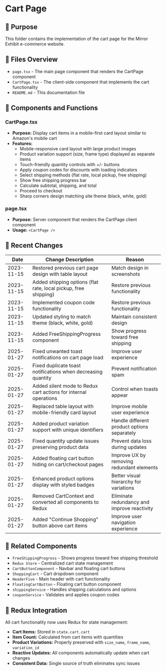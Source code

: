# Cart Page

## 📌 Purpose
This folder contains the implementation of the cart page for the Mirror Exhibit e-commerce website.

## 📂 Files Overview
- `page.tsx` - The main page component that renders the CartPage component
- `CartPage.tsx` - The client-side component that implements the cart functionality
- `README.md` - This documentation file

## 🧩 Components and Functions

### CartPage.tsx
- **Purpose:** Display cart items in a mobile-first card layout similar to Amazon's mobile cart
- **Features:**
  - Mobile-responsive card layout with large product images
  - Product variation support (size, frame type) displayed as separate items
  - Touch-friendly quantity controls with +/- buttons
  - Apply coupon codes for discounts with loading indicators
  - Select shipping methods (flat rate, local pickup, free shipping)
  - Show free shipping progress bar
  - Calculate subtotal, shipping, and total
  - Proceed to checkout
  - Sharp corners design matching site theme (black, white, gold)

### page.tsx
- **Purpose:** Server component that renders the CartPage client component
- **Usage:** `<CartPage />`

## 🔄 Recent Changes
| Date       | Change Description                                                 | Reason                         |
|------------|--------------------------------------------------------------------|--------------------------------|
| 2023-11-15 | Restored previous cart page design with table layout               | Match design in screenshots    |
| 2023-11-15 | Added shipping options (flat rate, local pickup, free shipping)    | Restore previous functionality |
| 2023-11-15 | Implemented coupon code functionality                              | Restore previous functionality |
| 2023-11-15 | Updated styling to match theme (black, white, gold)                | Maintain consistent design     |
| 2023-11-15 | Added FreeShippingProgress component                               | Show progress toward free shipping |
| 2025-01-27 | Fixed unwanted toast notifications on cart page load              | Improve user experience        |
| 2025-01-27 | Fixed duplicate toast notifications when decreasing quantity      | Prevent notification spam      |
| 2025-01-27 | Added silent mode to Redux cart actions for internal operations   | Control when toasts appear     |
| 2025-01-27 | Replaced table layout with mobile-friendly card layout            | Improve mobile user experience |
| 2025-01-27 | Added product variation support with unique identifiers           | Handle different product options separately |
| 2025-01-27 | Fixed quantity update issues preserving product data              | Prevent data loss during updates |
| 2025-01-27 | Added floating cart button hiding on cart/checkout pages          | Improve UX by removing redundant elements |
| 2025-01-27 | Enhanced product options display with styled badges               | Better visual hierarchy for variations |
| 2025-01-27 | Removed CartContext and converted all components to Redux         | Eliminate redundancy and improve reactivity |
| 2025-01-27 | Added "Continue Shopping" button above cart items                 | Improve user navigation experience |

## 🔗 Related Components
- `FreeShippingProgress` - Shows progress toward free shipping threshold
- `Redux Store` - Centralized cart state management
- `CartButtonComponent` - Navbar and floating cart buttons
- `ShoppingCart` - Cart dropdown component
- `HeaderFive` - Main header with cart functionality
- `FloatingCartButton` - Floating cart button component
- `shippingService` - Handles shipping calculations and options
- `couponService` - Validates and applies coupon codes

## 🔄 Redux Integration
All cart functionality now uses Redux for state management:
- **Cart Items:** Stored in `state.cart.cart`
- **Item Count:** Calculated from cart items with quantities
- **Product Variations:** Properly preserved with `size_name`, `frame_name`, `variation_id`
- **Reactive Updates:** All components automatically update when cart changes
- **Consistent Data:** Single source of truth eliminates sync issues
